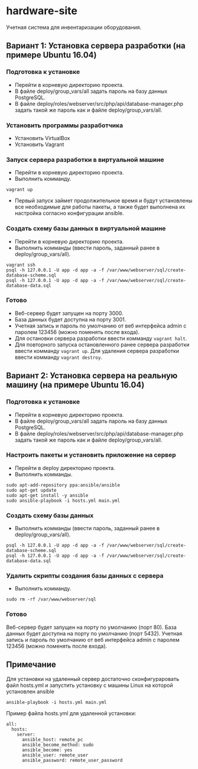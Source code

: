 # hardware-site

Учетная система для инвентаризации оборудования.

## Вариант 1: Установка сервера разработки (на примере Ubuntu 16.04)

### Подготовка к установке

- Перейти в корневую директорию проекта.
- В файле deploy/group_vars/all задать пароль на базу данных PostgreSQL.
- В файле deploy/roles/webserver/src/php/api/database-manager.php задать такой же пароль как и файле deploy/group_vars/all.

### Установить программы разработчика

- Установить VirtualBox
- Установить Vagrant

### Запуск сервера разработки в виртуальной машине

- Перейти в корневую директорию проекта.
- Выполнить комманду.

```
vagrant up
```

- Первый запуск займет продолжительное время и будут установлены все необходимые для работы пакеты, а также будет выполнена их настройка согласно конфигурации ansible.

### Создать схему базы данных в виртуальной машине

- Перейти в корневую директорию проекта.
- Выполнить комманды (ввести пароль, заданный ранее в deploy/group_vars/all).

```
vagrant ssh
psql -h 127.0.0.1 -U app -d app -a -f /var/www/webserver/sql/create-database-scheme.sql
psql -h 127.0.0.1 -U app -d app -a -f /var/www/webserver/sql/create-database-data.sql
```

### Готово

- Веб-сервер будет запущен на порту 3000.
- База данных будет доступна на порту 3001.
- Учетная запись и пароль по умолчанию от веб интерфейса admin с паролем 123456 (можно поменять после входа).
- Для остановки сервера разработки ввести комманду `vagrant halt`.
- Для повторного запуска остановленного ранее сервера разработки ввести комманду `vagrant up`.
Для удаления сервера разработки ввести комманду `vagrant destroy`.

## Вариант 2: Установка сервера на реальную машину (на примере Ubuntu 16.04)

### Подготовка к установке

- Перейти в корневую директорию проекта.
- В файле deploy/group_vars/all задать пароль на базу данных PostgreSQL.
- В файле deploy/roles/webserver/src/php/api/database-manager.php задать такой же пароль как и файле deploy/group_vars/all.

### Настроить пакеты и установить приложение на сервер

- Перейти в deploy директорию проекта.
- Выполнить комманды.

```
sudo apt-add-repository ppa:ansible/ansible
sudo apt-get update
sudo apt-get install -y ansible
sudo ansible-playbook -i hosts.yml main.yml
```

### Создать схему базы данных

- Выполнить комманды (ввести пароль, заданный ранее в deploy/group_vars/all).

```
psql -h 127.0.0.1 -U app -d app -a -f /var/www/webserver/sql/create-database-scheme.sql
psql -h 127.0.0.1 -U app -d app -a -f /var/www/webserver/sql/create-database-data.sql
```

### Удалить скрипты создания базы данных с сервера

- Выполнить комманду.

```
sudo rm -rf /var/www/webserver/sql
```

### Готово

Веб-сервер будет запущен на порту по умолчанию (порт 80).
База данных будет доступна на порту по умолчанию (порт 5432).
Учетная запись и пароль по умолчанию от веб интерфейса admin с паролем 123456 (можно поменять после входа).

## Примечание

Для установки на удаленный сервер достаточно сконфигураровать файл hosts.yml и запустить установку с машины Linux на которой установлен ansible

```
ansible-playbook -i hosts.yml main.yml
```

Пример файла hosts.yml для удаленной установки:

```
all:
  hosts:
    server:
      ansible_host: remote_pc
      ansible_become_method: sudo
      ansible_become: yes
      ansible_user: remote_user
      ansible_password: remote_user_password
```
